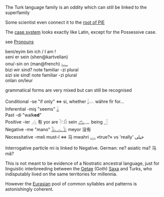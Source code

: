 The Turk language family is an oddity which can still be linked to the superfamily  

Some scientist even connect it to the [root of PIE](https://www.nature.com/news/a-turkish-origin-for-indo-european-languages-1.11270)  

The [case system](  
http://laktoz.yogurtcultures.org/?subject=Abbas&case=dative&predicate=A%C5%9F%C4%B1k&perfective=true&whom=third_person_singular) looks exactly like Latin, except for the Possessive case.  


 see [Pronouns](Pronouns)  

beni/eyim 	bin ich / I am !  
seni 	er sein (shen@kartvelian)  
onu/-sin 	on (man@french)  [𓆑](𓆑)  
bizi 	wir sind? note familiar -zi plural  
sizi 	sie sind! note familiar -zi plural  
onları  on/leur  

grammatical forms are very mixed but can still be recognised  

Conditional  -se 	"if only" ⇔ si, whether [𓇋](𓇋)𓂋 währe fir for…  
Inferential  -miş "seems" [𓏇](𓏇)  
Past 	-di "walk**ed**"  
Positive 	-ier 𓂻 有 yor are 𓍘𓏲𓀁 sein [𓃹](𓃹)𓈖 being [𓃀](𓃀)  
Negative 	-me "mano"  [𓅓](𓅓)[𓂜](𓂜)[𓅱](𓅱) meyor 没有  
Necessitative 	-meli  must-I ⇔ 马 mwahri [𓐙](𓐙) «true?» vs 'really' خیلی  

Interrogative particle mi is linked to Negative. German: ne? asiatic ma? 马mǎ?  

This is not meant to be evidence of a Nostratic ancestral language, just for linguistic interbreeding between the [Getae](Getae) (Goth) [Saxa](Saxa) and Turks, who indisputably lived on the same territories for millennia.  

However the [Eurasian](Eurasian) pool of common syllables and patterns is astonishingly coherent.  
